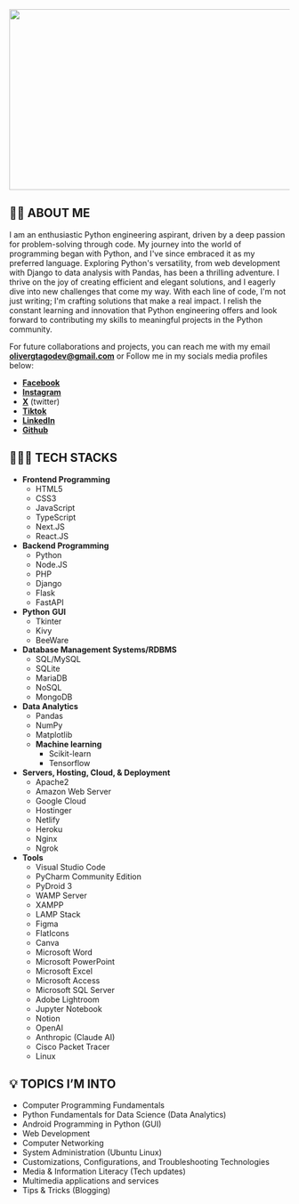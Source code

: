 <img src="https://media3.giphy.com/media/qgQUggAC3Pfv687qPC/giphy.gif?cid=7941fdc6yci8ulmr4qc2zyilv53ek6udbuc8xa8ijebcwfvc&ep=v1_gifs_search&rid=giphy.gif&ct=g" style="width: 1015px; height: 325px;">

## 👋🏼 ABOUT ME

I am an enthusiastic Python engineering aspirant, driven by a deep passion for problem-solving through code. My journey into the world of programming began with Python, and I've since embraced it as my preferred language. Exploring Python's versatility, from web development with Django to data analysis with Pandas, has been a thrilling adventure. I thrive on the joy of creating efficient and elegant solutions, and I eagerly dive into new challenges that come my way. With each line of code, I'm not just writing; I'm crafting solutions that make a real impact. I relish the constant learning and innovation that Python engineering offers and look forward to contributing my skills to meaningful projects in the Python community.

For future collaborations and projects, you can reach me with my email **olivergtagodev@gmail.com** or Follow me in my socials media profiles below:

- **[Facebook](http://www.facebook.com/olivergtagodev)**
- **[Instagram](http://www.instagram.com/olivergtagodev)**
- **[X](https://twitter.com/olivergtagodev)** (twitter)
- **[Tiktok](https://www.tiktok.com/@olivergtagodev?_t=8gto2NHKMuA&_r=1)**
- **[LinkedIn](http://www.linkedin.com/in/olivergtagodev)**
- **[Github](https://github.com/olivergtagodev)**

## 👨🏽‍💻 TECH STACKS

- **Frontend Programming**
    - HTML5
    - CSS3
    - JavaScript
    - TypeScript
    - Next.JS
    - React.JS
- **Backend Programming**
    - Python
    - Node.JS
    - PHP
    - Django
    - Flask
    - FastAPI
- **Python** **GUI**
    - Tkinter
    - Kivy
    - BeeWare
- **Database Management Systems/RDBMS**
    - SQL/MySQL
    - SQLite
    - MariaDB
    - NoSQL
    - MongoDB
- **Data Analytics**
    - Pandas
    - NumPy
    - Matplotlib
    - **Machine learning**
        - Scikit-learn
        - Tensorflow
- **Servers, Hosting, Cloud, & Deployment**
    - Apache2
    - Amazon Web Server
    - Google Cloud
    - Hostinger
    - Netlify
    - Heroku
    - Nginx
    - Ngrok
- **Tools**
    - Visual Studio Code
    - PyCharm Community Edition
    - PyDroid 3
    - WAMP Server
    - XAMPP
    - LAMP Stack
    - Figma
    - FlatIcons
    - Canva
    - Microsoft Word
    - Microsoft PowerPoint
    - Microsoft Excel
    - Microsoft Access
    - Microsoft SQL Server
    - Adobe Lightroom
    - Jupyter Notebook
    - Notion
    - OpenAI
    - Anthropic (Claude AI)
    - Cisco Packet Tracer
    - Linux

## 💡 TOPICS I’M INTO

- Computer Programming Fundamentals
- Python Fundamentals for Data Science (Data Analytics)
- Android Programming in Python (GUI)
- Web Development
- Computer Networking
- System Administration (Ubuntu Linux)
- Customizations, Configurations, and Troubleshooting Technologies
- Media & Information Literacy (Tech updates)
- Multimedia applications and services
- Tips & Tricks (Blogging)
